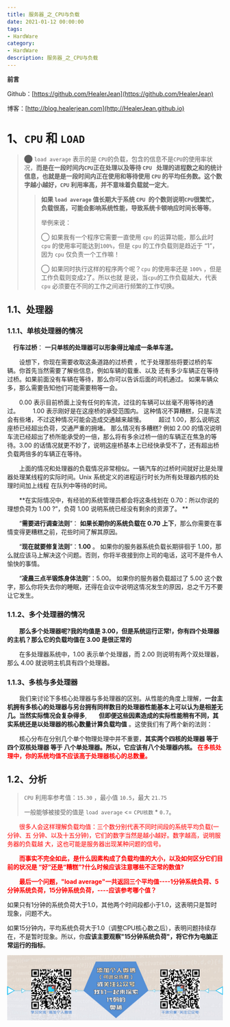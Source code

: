 ```yaml
---
title: 服务器_之_CPU与负载
date: 2021-01-12 00:00:00
tags: 
- HardWare
category: 
- HardWare
description: 服务器_之_CPU与负载
---
```


**前言**     

 Github：[https://github.com/HealerJean](https://github.com/HealerJean)         

 博客：[http://blog.healerjean.com](http://HealerJean.github.io)          



# 1、`CPU` 和 `LOAD`

> ⬤  `load average` 表示的是 `CPU`的负载，包含的信息不是`CPU`的使用率状况，**而是在一段时间内`CPU`正在处理以及等待 `CPU ` 处理的进程数之和的统计信息，也就是是一段时间内正在使用和等待使用 `CPU` 的平均任务数。这个数字越小越好，`CPU` 利用率高，并不意味着负载就一定大**。            
>
> > **如果 `load average` 值长期大于系统 `CPU `的个数则说明`CPU`很繁忙，负载很高，可能会影响系统性能，导致系统卡顿响应时间长等等**。    
> >
> > 举例来说： 
> >
> > ◯ 如果我有一个程序它需要一直使用 `cpu` 的运算功能，那么此时 `cpu` 的使用率可能达到`100%`，但是 `cpu` 的工作负载则是趋近于 “1”，因为 `cpu`  仅负责一个工作嘛！             
> >
> > ◯ 如果同时执行这样的程序两个呢？`cpu` 的使用率还是 `100%` ，但是工作负载则变成`2`了。所以也就 是说，当`cpu`的工作负载越大，代表 `cpu` 必须要在不同的工作之间进行频繁的工作切换。
>



## 1.1、处理器

### 1.1.1、单核处理器的情况      

  　**行车过桥**：   **一只单核的处理器可以形象得比喻成一条单车道。**     

　　设想下，你现在需要收取这条道路的过桥费 ，忙于处理那些将要过桥的车辆。你首先当然需要了解些信息，例如车辆的载重、以及 还有多少车辆正在等待过桥。如果前面没有车辆在等待，那么你可以告诉后面的司机通过。 如果车辆众多，那么需要告知他们可能需要稍等一会。     

　　0.00 表示目前桥面上没有任何的车流，过往的车辆可以丝毫不用等待的通过。
　　1.00 表示刚好是在这座桥的承受范围内。 这种情况不算糟糕，只是车流会有些堵，不过这种情况可能会造成交通越来越慢。
　　超过 1.00，那么说明这座桥已经超出负荷，交通严重的拥堵。 那么情况有多糟糕? 例如 2.00 的情况说明车流已经超出了桥所能承受的一倍，那么将有多余过桥一倍的车辆正在焦急的等待。3.00 的话情况就更不妙了，说明这座桥基本上已经快承受不了，还有超出桥负载两倍多的车辆正在等待。

  　　上面的情况和处理器的负载情况非常相似。一辆汽车的过桥时间就好比是处理器处理某线程的实际时间。Unix 系统定义的进程运行时长为所有处理器内核的处理时间加上线程 在队列中等待的时间。    

　　**在实际情况中，有经验的系统管理员都会将这条线划在 0.70：所以你说的理想负荷为 1.00 ?”，负荷 1.00 说明系统已经没有剩余的资源了。 **       

　　“**需要进行调查法则**”： **如果长期你的系统负载在 0.70 上下**，那么你需要在事情变得更糟糕之前，花些时间了解其原因。     

　　“**现在就要修复法则**”：**1.00** 。 如果你的服务器系统负载长期徘徊于 1.00，那么就应该马上解决这个问题。否则，你将半夜接到你上司的电话，这可不是件令人愉快的事情。     

　　“**凌晨三点半锻炼身体法则**”：5.00。 如果你的服务器负载超过了 5.00 这个数字，那么你将失去你的睡眠，还得在会议中说明这情况发生的原因，总之千万不要让它发生。



### 1.1.2、多个处理器的情况

　　**那么多个处理器呢?我的均值是 3.00，但是系统运行正常!，你有四个处理器的主机？那么它的负载均值在 3.00 是很正常的**      

　　在多处理器系统中，1.00 表示单个处理器，而 2.00 则说明有两个双处理器，那么 4.00 就说明主机具有四个处理器。    



### 1.1.3、多核与多处理器

　　我们来讨论下多核心处理器与多处理器的区别。从性能的角度上理解，**一台主机拥有多核心的处理器与另台拥有同样数目的处理器性能基本上可以认为是相差无几。当然实际情况会复杂得多**,　　**但即便这些因素造成的实际性能稍有不同，其实系统还是以处理器的核心数量计算负载均值** 。这使我们有了两个新的法则：     

　　核心分布在分别几个单个物理处理中并不重要，**其实两个四核的处理器 等于四个双核处理器 等于 八个单处理器。所以，它应该有八个处理器内核。** **<font color = "red">在多核处理中，你的系统均值不应该高于处理器核心的总数量。</font>**     



## 1.2、分析

> `CPU` 利用率参考值：`15.30` ，最小值 `10.5`，最大 `21.75`
>
> 一般能够被接受的值是 `load average` <=  `CPU核数` * `0.7`。

　　<font color = "red">很多人会这样理解负载均值：三个数分别代表不同时间段的系统平均负载(一分钟、五 分钟、以及十五分钟)，它们的数字当然是越小越好。数字越高，说明服务器的负载越 大，这也可能是服务器出现某种问题的信号。  </font>    

　　**<font color = "red">而事实不完全如此，是什么因素构成了负载均值的大小，以及如何区分它们目前的状况是 “好”还是“糟糕”?什么时候应该注意哪些不正常的数值?</font>**          

　　**<font color = "red">最后一个问题，"load average"一共返回三个平均值----1分钟系统负荷、5分钟系统负荷，15分钟系统负荷，----应该参考哪个值？</font>**    

如果只有1分钟的系统负荷大于1.0，其他两个时间段都小于1.0，这表明只是暂时现象，问题不大。      

如果15分钟内，平均系统负荷大于1.0（调整CPU核心数之后），表明问题持续存在，不是暂时现象。所以，你**应该主要观察"15分钟系统负荷"，将它作为电脑正常运行的指标**。















![ContactAuthor](https://raw.githubusercontent.com/HealerJean/HealerJean.github.io/master/assets/img/artical_bottom.jpg)



<!-- Gitalk 评论 start  -->

<link rel="stylesheet" href="https://unpkg.com/gitalk/dist/gitalk.css">

<script src="https://unpkg.com/gitalk@latest/dist/gitalk.min.js"></script> 
<div id="gitalk-container"></div>    
 <script type="text/javascript">
    var gitalk = new Gitalk({
		clientID: `1d164cd85549874d0e3a`,
		clientSecret: `527c3d223d1e6608953e835b547061037d140355`,
		repo: `HealerJean.github.io`,
		owner: 'HealerJean',
		admin: ['HealerJean'],
		id: 'AAAAAAAAAAAAAAAAAA',
    });
    gitalk.render('gitalk-container');
</script> 



<!-- Gitalk end -->



